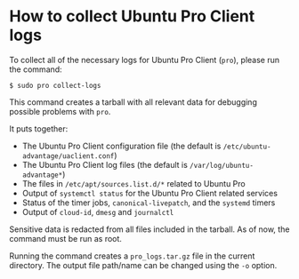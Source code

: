 # How to collect Ubuntu Pro Client logs

To collect all of the necessary logs for Ubuntu Pro Client (`pro`), please run
the command:

```console
$ sudo pro collect-logs
```

This command creates a tarball with all relevant data for debugging possible
problems with `pro`.

It puts together:

* The Ubuntu Pro Client configuration file (the default is
  `/etc/ubuntu-advantage/uaclient.conf`)
* The Ubuntu Pro Client log files (the default is `/var/log/ubuntu-advantage*`)
* The files in `/etc/apt/sources.list.d/*` related to Ubuntu Pro
* Output of `systemctl status` for the Ubuntu Pro Client related services
* Status of the timer jobs, `canonical-livepatch`, and the `systemd` timers
* Output of `cloud-id`, `dmesg` and `journalctl`

Sensitive data is redacted from all files included in the tarball. As of now,
the command must be run as root.

Running the command creates a `pro_logs.tar.gz` file in the current directory.
The output file path/name can be changed using the `-o` option.
